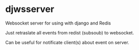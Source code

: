 # djwsserver
Websocket server for using with django and Redis

Just retraslate all events from redist (subsoub) to websocket.

Can be useful for notificate client(s) about event on server.

